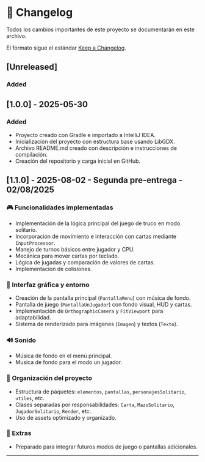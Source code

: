 # 📓 Changelog

Todos los cambios importantes de este proyecto se documentarán en este archivo.

El formato sigue el estándar [Keep a Changelog](https://keepachangelog.com/es/1.0.0/).

## [Unreleased]
### Added

## [1.0.0] - 2025-05-30
### Added
- Proyecto creado con Gradle e importado a IntelliJ IDEA.
- Inicialización del proyecto con estructura base usando LibGDX.
- Archivo README.md creado con descripción e instrucciones de compilación.
- Creación del repositorio y carga inicial en GitHub.

## [1.1.0] - 2025-08-02 - Segunda pre-entrega - 02/08/2025

### 🎮 Funcionalidades implementadas
- Implementación de la lógica principal del juego de truco en modo solitario.
- Incorporación de movimiento e interacción con cartas mediante `InputProcessor`.
- Manejo de turnos básicos entre jugador y CPU.
- Mecánica para mover cartas por teclado.
- Lógica de jugadas y comparación de valores de cartas.
- Implementacion de colisiones.

### 🎨 Interfaz gráfica y entorno
- Creación de la pantalla principal (`PantallaMenu`) con música de fondo.
- Pantalla de juego (`PantallaUnJugador`) con fondo visual, HUD y cartas.
- Implementación de `OrthographicCamera` y `FitViewport` para adaptabilidad.
- Sistema de renderizado para imágenes (`Imagen`) y textos (`Texto`).

### 🔊 Sonido
- Música de fondo en el menú principal.
- Musica de fondo para el modo un jugador.

### 📜 Organización del proyecto
- Estructura de paquetes: `elementos`, `pantallas`, `personajesSolitario`, `utiles`, etc.
- Clases separadas por responsabilidades: `Carta`, `MazoSolitario`, `JugadorSolitario`, `Render`, etc.
- Uso de assets optimizado y organizado.


### 🧪 Extras
- Preparado para integrar futuros modos de juego o pantallas adicionales.
---
